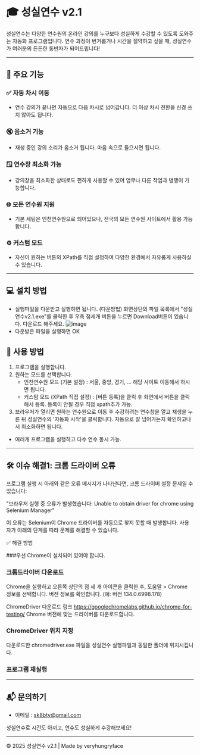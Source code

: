 # 🎓 성실연수 v2.1

성실연수는 다양한 연수원의 온라인 강의를 누구보다 성실하게 수강할 수 있도록 도와주는 자동화 프로그램입니다. 연수 과정이 번거롭거나 시간을 절약하고 싶을 때, 성실연수가 여러분의 든든한 동반자가 되어드립니다!

---

## 🚀 주요 기능

### ✅ 자동 차시 이동
- 연수 강의가 끝나면 자동으로 다음 차시로 넘어갑니다. 더 이상 차시 전환을 신경 쓰지 않아도 됩니다.

### 🔇 음소거 기능
- 재생 중인 강의 소리가 음소거 됩니다. 마음 속으로 들으시면 됩니다.

### 🪟 연수창 최소화 가능
- 강의창을 최소화한 상태로도 편하게 사용할 수 있어 업무나 다른 작업과 병행이 가능합니다.

### 🌐 모든 연수원 지원
- 기본 세팅은 인천연수원으로 되어있으나, 전국의 모든 연수원 사이트에서 활용 가능합니다.

### ⚙️ 커스텀 모드
- 자신이 원하는 버튼의 XPath를 직접 설정하여 다양한 환경에서 자유롭게 사용하실 수 있습니다.
  
---

## 💻 설치 방법
- 실행파일을 다운받고 실행하면 됩니다.
(다운방법) 화면상단의 파일 목록에서 "성실연수v2.1.exe"를 클릭한 후 우측 점세개 버튼을 누르면 Download버튼이 있습니다. 다운로드 해주세요.
![image](https://github.com/user-attachments/assets/2dc4bae5-8a70-4d2b-b7f3-5780e98377fe)
- 다운받은 파일을 실행하면 OK

## 🎯 사용 방법

1. 프로그램을 실행합니다.
2. 원하는 모드를 선택합니다.
   - 인천연수원 모드 (기본 설정) : 서울, 중앙, 경기, ... 해당 사이트 이동해서 하시면 됩니다.
   - 커스텀 모드 (XPath 직접 설정) : [버튼 등록]을 클릭 후 화면에서 버튼을 클릭해서 등록. 등록이 안될 경우 직접 xpath추가 가능.
3. 브라우저가 열리면 원하는 연수원으로 이동 후 수강하려는 연수창을 열고
   재생을 누른 뒤 성실연수의 '자동화 시작'을 클릭합니다. 자동으로 잘 넘어가는지 확인하고나서 최소화하면 됩니다.

* 여러개 프로그램을 실행하고 다수 연수 동시 가능.

---

## 🛠 이슈 해결1: 크롬 드라이버 오류
프로그램 실행 시 아래와 같은 오류 메시지가 나타난다면, 크롬 드라이버 설정 문제일 수 있습니다:​

"브라우저 실행 중 오류가 발생했습니다: Unable to obtain driver for chrome using Selenium Manager"​

이 오류는 Selenium이 Chrome 드라이버를 자동으로 찾지 못할 때 발생합니다. 사용자가 아래의 단계를 따라 문제를 해결할 수 있습니다.​

✅ 해결 방법

###우선 Chrome이 설치되어 있어야 합니다.​

### 크롬드라이버 다운로드
Chrome을 실행하고 오른쪽 상단의 점 세 개 아이콘을 클릭한 후, 도움말 > Chrome 정보를 선택합니다.​
버전 정보를 확인합니다. (예: 버전 134.0.6998.178)

ChromeDriver 다운로드 링크 https://googlechromelabs.github.io/chrome-for-testing/
Chrome 버전에 맞는 드라이버를 다운로드합니다.​

### ChromeDriver 위치 지정
다운로드한 chromedriver.exe 파일을 성실연수 실행파일과 동일한 폴더에 위치시킵니다.​

### 프로그램 재실행

---

## 📬 문의하기

- 이메일 : [sk8bty@gmail.com](mailto:sk8bty@gmail.com)

성실연수로 시간도 아끼고, 연수도 성실하게 수강해보세요!

---

© 2025 성실연수 v2.1 | Made by veryhungryface

